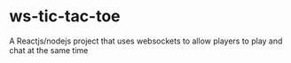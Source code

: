 # ws-tic-tac-toe
A Reactjs/nodejs project that uses websockets to  allow players to play and chat at the same time
